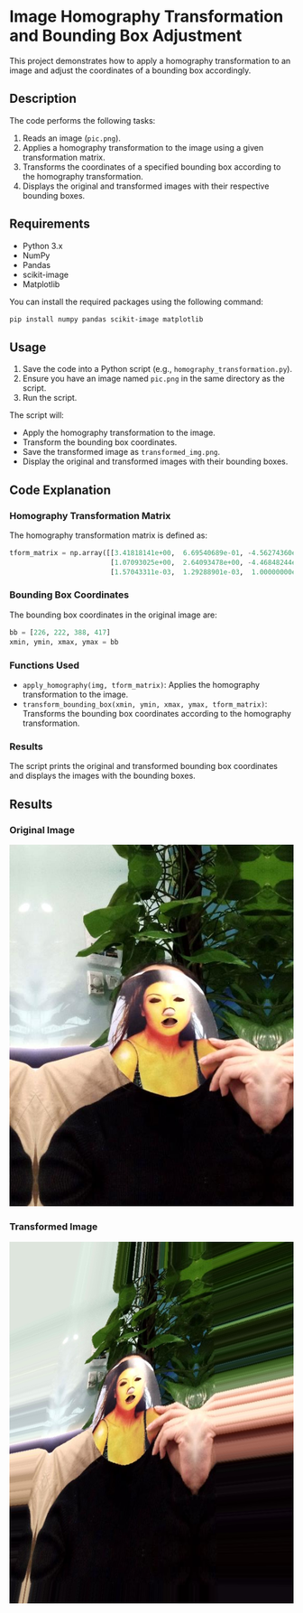 # Image Homography Transformation and Bounding Box Adjustment

This project demonstrates how to apply a homography transformation to an image and adjust the coordinates of a bounding box accordingly.

## Description

The code performs the following tasks:
1. Reads an image (`pic.png`).
2. Applies a homography transformation to the image using a given transformation matrix.
3. Transforms the coordinates of a specified bounding box according to the homography transformation.
4. Displays the original and transformed images with their respective bounding boxes.

## Requirements

- Python 3.x
- NumPy
- Pandas
- scikit-image
- Matplotlib

You can install the required packages using the following command:
```bash
pip install numpy pandas scikit-image matplotlib
```

## Usage

1. Save the code into a Python script (e.g., `homography_transformation.py`).
2. Ensure you have an image named `pic.png` in the same directory as the script.
3. Run the script.

The script will:
- Apply the homography transformation to the image.
- Transform the bounding box coordinates.
- Save the transformed image as `transformed_img.png`.
- Display the original and transformed images with their bounding boxes.

## Code Explanation

### Homography Transformation Matrix

The homography transformation matrix is defined as:
```python
tform_matrix = np.array([[3.41818141e+00,  6.69540689e-01, -4.56274360e+02],
                         [1.07093025e+00,  2.64093478e+00, -4.46848244e+02],
                         [1.57043311e-03,  1.29288901e-03,  1.00000000e+00]])
```

### Bounding Box Coordinates

The bounding box coordinates in the original image are:
```python
bb = [226, 222, 388, 417]
xmin, ymin, xmax, ymax = bb
```

### Functions Used

- `apply_homography(img, tform_matrix)`: Applies the homography transformation to the image.
- `transform_bounding_box(xmin, ymin, xmax, ymax, tform_matrix)`: Transforms the bounding box coordinates according to the homography transformation.

### Results

The script prints the original and transformed bounding box coordinates and displays the images with the bounding boxes.

## Results

### Original Image
![Original Image](pic.png)

### Transformed Image
![Transformed Image](transformed_img.png)

